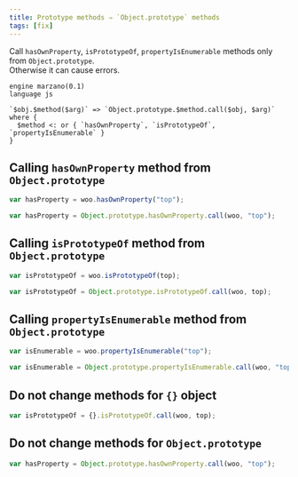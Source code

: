 ```yaml
---
title: Prototype methods ⇒ `Object.prototype` methods
tags: [fix]
---
```


Call `hasOwnProperty`, `isPrototypeOf`, `propertyIsEnumerable` methods only from `Object.prototype`.  
Otherwise it can cause errors.


```grit
engine marzano(0.1)
language js

`$obj.$method($arg)` => `Object.prototype.$method.call($obj, $arg)` where {
  $method <: or { `hasOwnProperty`, `isPrototypeOf`, `propertyIsEnumerable` }
}
```

## Calling `hasOwnProperty` method from `Object.prototype`

```javascript
var hasProperty = woo.hasOwnProperty("top");
```

```typescript
var hasProperty = Object.prototype.hasOwnProperty.call(woo, "top");
```

## Calling `isPrototypeOf` method from `Object.prototype`

```javascript
var isPrototypeOf = woo.isPrototypeOf(top);
```

```typescript
var isPrototypeOf = Object.prototype.isPrototypeOf.call(woo, top);
```

## Calling `propertyIsEnumerable` method from `Object.prototype`

```javascript
var isEnumerable = woo.propertyIsEnumerable("top");
```

```typescript
var isEnumerable = Object.prototype.propertyIsEnumerable.call(woo, "top");
```

## Do not change methods for `{}` object

```javascript
var isPrototypeOf = {}.isPrototypeOf.call(woo, top);
```

## Do not change methods for `Object.prototype`

```javascript
var hasProperty = Object.prototype.hasOwnProperty.call(woo, "top");
```
